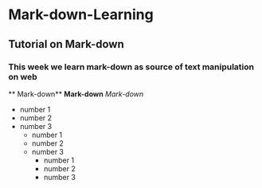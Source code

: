 # Mark-down-Learning
## Tutorial on Mark-down
### This week we learn mark-down as source of text manipulation on web
** Mark-down**
__Mark-down__
_Mark-down_
- number 1
- number 2
- number 3
  * number 1
  * number 2
  * number 3
    + number 1
    + number 2
    + number 3

